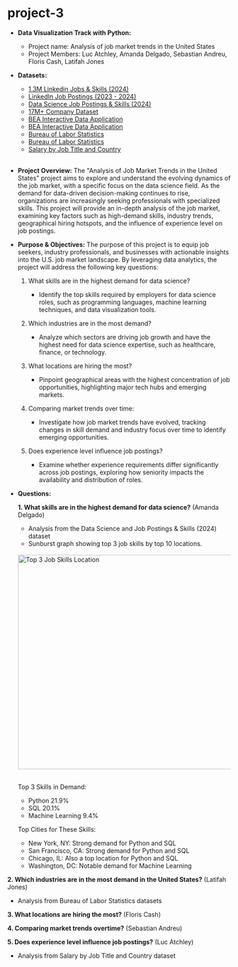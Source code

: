 # project-3

- **Data Visualization Track with Python:**
  - Project name: Analysis of job market trends in the United States
  - Project Members: Luc Atchley, Amanda Delgado, Sebastian Andreu, Floris Cash, Latifah Jones

- **Datasets:**
  - [1.3M Linkedin Jobs & Skills (2024)](https://www.kaggle.com/datasets/asaniczka/1-3m-linkedin-jobs-and-skills-2024?resource=download&select=linkedin_job_postings.csv)
  - [LinkedIn Job Postings (2023 - 2024)](https://www.kaggle.com/datasets/arshkon/linkedin-job-postings)
  - [Data Science Job Postings & Skills (2024)](https://www.kaggle.com/datasets/asaniczka/data-science-job-postings-and-skills?select=job_postings.csv)
  - [17M+ Company Dataset](https://www.kaggle.com/datasets/mfrye0/bigpicture-company-dataset)
  - [BEA Interactive Data Application](https://apps.bea.gov/iTable/?reqid=19&step=2&isuri=1&1921=survey&_gl=1*txxocr*_ga*MTM5OTc3ODg0Ny4xNzMwNDIyMDU2*_ga_J4698JNNFT*MTczMDQyMjA1Ni4xLjEuMTczMDQyMjA2My41My4wLjA.#eyJhcHBpZCI6MTksInN0ZXBzIjpbMSwyLDNdLCJkYXRhIjpbWyJDYXRlZ29yaWVzIiwiU3VydmV5Il0sWyJOSVBBX1RhYmxlX0xpc3QiLCIxNzkiXV19)
  - [BEA Interactive Data Application](https://apps.bea.gov/iTable/?reqid=19&step=2&isuri=1&1921=survey&_gl=1*txxocr*_ga*MTM5OTc3ODg0Ny4xNzMwNDIyMDU2*_ga_J4698JNNFT*MTczMDQyMjA1Ni4xLjEuMTczMDQyMjA2My41My4wLjA.#eyJhcHBpZCI6MTksInN0ZXBzIjpbMSwyLDNdLCJkYXRhIjpbWyJDYXRlZ29yaWVzIiwiU3VydmV5Il0sWyJOSVBBX1RhYmxlX0xpc3QiLCIyMDEiXV19)
  - [Bureau of Labor Statistics](https://data.bls.gov/projections/nationalMatrix?queryParams=00-0000&ioType=o)
  - [Bureau of Labor Statistics](https://www.bls.gov/charts/state-employment-and-unemployment/industry-employment-by-state.htm)
  - [Salary by Job Title and Country](https://www.kaggle.com/datasets/amirmahdiabbootalebi/salary-by-job-title-and-country)
<br><br> <!-- Add two line breaks -->
    
- **Project Overview:**
The "Analysis of Job Market Trends in the United States" project aims to explore and understand the evolving dynamics of the job market, with a specific focus on the data science field. As the demand for data-driven decision-making continues to rise, organizations are increasingly seeking professionals with specialized skills. This project will provide an in-depth analysis of the job market, examining key factors such as high-demand skills, industry trends, geographical hiring hotspots, and the influence of experience level on job postings.

- **Purpose & Objectives:**
The purpose of this project is to equip job seekers, industry professionals, and businesses with actionable insights into the U.S. job market landscape. By leveraging data analytics, the project will address the following key questions:

  1. What skills are in the highest demand for data science?
     - Identify the top skills required by employers for data science roles, such as programming languages, machine learning techniques, and data visualization tools.
    
  2. Which industries are in the most demand?
     - Analyze which sectors are driving job growth and have the highest need for data science expertise, such as healthcare, finance, or technology.
  
  3. What locations are hiring the most?
     - Pinpoint geographical areas with the highest concentration of job opportunities, highlighting major tech hubs and emerging markets.
  
  4. Comparing market trends over time:
     - Investigate how job market trends have evolved, tracking changes in skill demand and industry focus over time to identify emerging opportunities.
  
  5. Does experience level influence job postings?
     - Examine whether experience requirements differ significantly across job postings, exploring how seniority impacts the availability and distribution of roles.

- **Questions:**
  
  **1. What skills are in the highest demand for data science?** (Amanda Delgado)
   - Analysis from the Data Science and Job Postings & Skills (2024) dataset
    - Sunburst graph showing top 3 job skills by top 10 locations.
    <br><br> <!-- Add two line breaks before the image -->
    <img width="484" alt="Top 3 Job Skills   Location" src="https://github.com/user-attachments/assets/04c1a0d5-9b85-46f9-aac2-7bbeed097e66">
    <br><br> <!-- Add two line breaks after the image -->

   Top 3 Skills in Demand:

    - Python 21.9%
    - SQL 20.1%
    - Machine Learning 9.4%
      
   Top Cities for These Skills: 

    - New York, NY: Strong demand for Python and SQL
    - San Francisco, CA: Strong demand for Python and SQL
    - Chicago, IL: Also a top location for Python and SQL
    - Washington, DC: Notable demand for Machine Learning

**2. Which industries are in the most demand in the United States?** (Latifah Jones)
 - Analysis from Bureau of Labor Statistics datasets
  
**3. What locations are hiring the most?** (Floris Cash)

**4. Comparing market trends overtime?** (Sebastian Andreu)

**5. Does experience level influence job postings?** (Luc Atchley)
  - Analysis from Salary by Job Title and Country dataset



